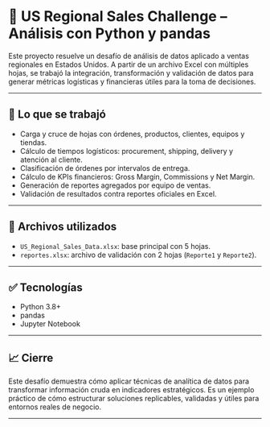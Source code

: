 # 🧠 US Regional Sales Challenge – Análisis con Python y pandas

Este proyecto resuelve un desafío de análisis de datos aplicado a ventas regionales en Estados Unidos. A partir de un archivo Excel con múltiples hojas, se trabajó la integración, transformación y validación de datos para generar métricas logísticas y financieras útiles para la toma de decisiones.

---

## 📌 Lo que se trabajó

- Carga y cruce de hojas con órdenes, productos, clientes, equipos y tiendas.
- Cálculo de tiempos logísticos: procurement, shipping, delivery y atención al cliente.
- Clasificación de órdenes por intervalos de entrega.
- Cálculo de KPIs financieros: Gross Margin, Commissions y Net Margin.
- Generación de reportes agregados por equipo de ventas.
- Validación de resultados contra reportes oficiales en Excel.

---

## 📁 Archivos utilizados

- `US_Regional_Sales_Data.xlsx`: base principal con 5 hojas.
- `reportes.xlsx`: archivo de validación con 2 hojas (`Reporte1` y `Reporte2`).

---

## ✅ Tecnologías

- Python 3.8+
- pandas
- Jupyter Notebook

---

## 📈 Cierre

Este desafío demuestra cómo aplicar técnicas de analítica de datos para transformar información cruda en indicadores estratégicos. Es un ejemplo práctico de cómo estructurar soluciones replicables, validadas y útiles para entornos reales de negocio.

---
